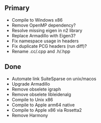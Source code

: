 ## Primary
* Compile to Windows x86
* Remove OpenMP dependency?
* Resolve missing eigen in n2 library
* Replace Armadillo with Eigen3?
* Fix namespace usage in headers
* Fix duplicate PCG headers (run diff)?
* Rename .cc/.cpp and .h/.hpp


## Done
* Automate link SuiteSparse on unix/macos
* Upgrade Armadillo
* Remove obselete igraph
* Remove obselete libleidenalg
* Compile to Unix x86
* Compile to Apple arm64 native
* Compile to Apple x86 via Rosetta2
* Remove Harmony
